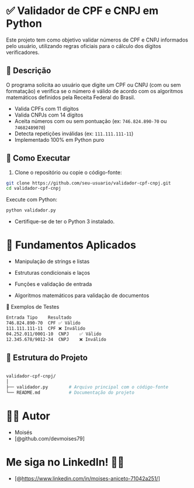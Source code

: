 # ✅ Validador de CPF e CNPJ em Python

Este projeto tem como objetivo validar números de CPF e CNPJ informados pelo usuário, utilizando regras oficiais para o cálculo dos dígitos verificadores.

## 📌 Descrição

O programa solicita ao usuário que digite um CPF ou CNPJ (com ou sem formatação) e verifica se o número é válido de acordo com os algoritmos matemáticos definidos pela Receita Federal do Brasil.

- Valida CPFs com 11 dígitos
- Valida CNPJs com 14 dígitos
- Aceita números com ou sem pontuação (ex: `746.824.890-70` ou `74682489070`)
- Detecta repetições inválidas (ex: `111.111.111-11`)
- Implementado 100% em Python puro

## 🚀 Como Executar

1. Clone o repositório ou copie o código-fonte:

```bash
git clone https://github.com/seu-usuario/validador-cpf-cnpj.git
cd validador-cpf-cnpj
```

Execute com Python:

```bash
python validador.py
```

- Certifique-se de ter o Python 3 instalado.

# 🧠 Fundamentos Aplicados

- Manipulação de strings e listas

- Estruturas condicionais e laços

- Funções e validação de entrada

- Algoritmos matemáticos para validação de documentos

🧪 Exemplos de Testes
```bash
Entrada	Tipo	Resultado
746.824.890-70	CPF	✅ Válido
111.111.111-11	CPF	❌ Inválido
04.252.011/0001-10	CNPJ	✅ Válido
12.345.678/9012-34	CNPJ	❌ Inválido
```


## 📁 Estrutura do Projeto

```bash

validador-cpf-cnpj/
│
├── validador.py        # Arquivo principal com o código-fonte
└── README.md           # Documentação do projeto
```


# 🙋‍♂️ Autor
- Moisés 
- [@github.com/devmoises79]

# Me siga no LinkedIn! 🚀🌟
- [@https://www.linkedin.com/in/moises-aniceto-71042a251/]


